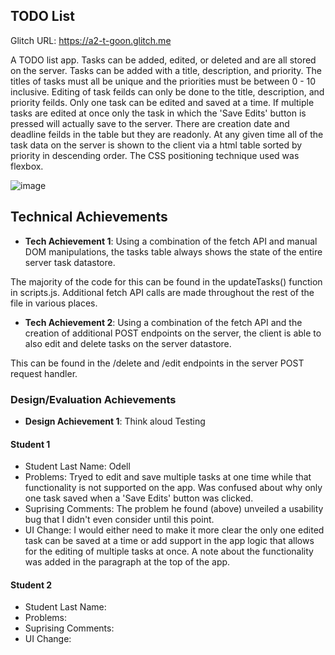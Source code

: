 ## TODO List

Glitch URL: https://a2-t-goon.glitch.me

A TODO list app. Tasks can be added, edited, or deleted and are all stored on the server. Tasks can be added with a title, description, and priority. The titles of tasks must all be unique and the priorities must be between 0 - 10 inclusive. Editing of task feilds can only be done to the title, description, and priority feilds. Only one task can be edited and saved at a time. If multiple tasks are edited at once only the task in which the 'Save Edits' button is pressed will actually save to the server. There are creation date and deadline feilds in the table but they are readonly. At any given time all of the task data on the server is shown to the client via a html table sorted by priority in descending order. The CSS positioning technique used was flexbox.

![image](https://user-images.githubusercontent.com/32044950/132425509-4098d034-ed90-46d8-b00d-987db80dd84e.png)


## Technical Achievements
- **Tech Achievement 1**: Using a combination of the fetch API and manual DOM manipulations, the tasks table always shows the state of the entire server task datastore.

The majority of the code for this can be found in the updateTasks() function in scripts.js. Additional fetch API calls are made throughout the rest of the file in various places.

- **Tech Achievement 2**: Using a combination of the fetch API and the creation of additional POST endpoints on the server, the client is able to also edit and delete tasks on the server datastore.

This can be found in the /delete and /edit endpoints in the server POST request handler.

### Design/Evaluation Achievements
- **Design Achievement 1**: Think aloud Testing

#### Student 1
- Student Last Name: Odell
- Problems: Tryed to edit and save multiple tasks at one time while that functionality is not supported on the app. Was confused about why only one task saved when a 'Save Edits' button was clicked.
- Suprising Comments: The problem he found (above) unveiled a usability bug that I didn't even consider until this point.
- UI Change: I would either need to make it more clear the only one edited task can be saved at a time or add support in the app logic that allows for the editing of multiple tasks at once. A note about the functionality was added in the paragraph at the top of the app.

#### Student 2
- Student Last Name:
- Problems: 
- Suprising Comments: 
- UI Change: 
